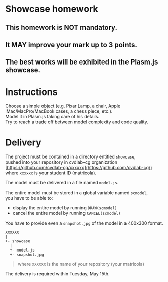 # Showcase homework

## This homework is NOT mandatory.

## It MAY improve your mark up to 3 points.

## The best works will be exhibited in the Plasm.js showcase.

# Instructions

Choose a simple object (e.g. Pixar Lamp, a chair, Apple iMac/MacPro/MacBook cases, a chess piece, etc.).  
Model it in Plasm.js taking care of his details.  
Try to reach a trade off between model complexity and code quality.

# Delivery

The project must be contained in a directory entitled `showcase`,  
pushed into your repository in cvdlab-cg organization [https://github.com/cvdlab-cg/xxxxxx](https://github.com/cvdlab-cg/)  
where `xxxxxx` is your student ID  (matricola).  

The model must be delivered in a file named `model.js`.  

The entire model must be stored in a global variable named `scmodel`,  
you have to be able to:

- display the entire model by running `DRAW(scmodel)`
- cancel the entire model by running `CANCEL(scmodel)`


You have to provide even a `snapshot.jpg` of the model in a 400x300 format.  


```
XXXXXX
|
+- showcase
  |
  +- model.js
  +- snapshot.jpg
```

> where `XXXXXX` is the name of your repository (your matricola)

The delivery is required within Tuesday, May 15th.